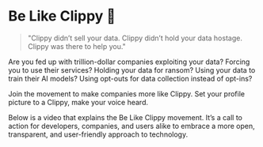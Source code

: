 # Be Like Clippy 📎

> "Clippy didn’t sell your data. Clippy didn’t hold your data hostage. Clippy was there to help you."

Are you fed up with trillion-dollar companies exploiting your data? Forcing you to use their services? Holding your data for ransom? Using your data to train their AI models? Using opt-outs for data collection instead of opt-ins?

Join the movement to make companies more like Clippy. Set your profile picture to a Clippy, make your voice heard.

Below is a video that explains the Be Like Clippy movement. It’s a call to action for developers, companies, and users alike to embrace a more open, transparent, and user-friendly approach to technology.
